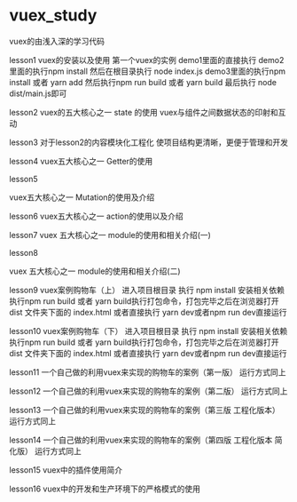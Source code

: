 # vuex_study
vuex的由浅入深的学习代码

lesson1 
vuex的安装以及使用 第一个vuex的实例
demo1里面的直接执行
demo2里面的执行npm install 然后在根目录执行 node index.js
demo3里面的执行npm install 或者 yarn add 然后执行npm run build 或者 yarn build 最后执行 node dist/main.js即可

lesson2
vuex的五大核心之一 state 的使用 vuex与组件之间数据状态的印射和互动

lesson3
对于lesson2的内容模块化工程化 使项目结构更清晰，更便于管理和开发

lesson4
vuex五大核心之一 Getter的使用

lesson5

vuex五大核心之一 Mutation的使用及介绍

lesson6
vuex五大核心之一 action的使用以及介绍

lesson7 
vuex 五大核心之一 module的使用和相关介绍(一)

lesson8

vuex 五大核心之一 module的使用和相关介绍(二)

lesson9
vuex案例购物车（上）
进入项目根目录 执行 npm install 安装相关依赖
执行npm run build 或者 yarn build执行打包命令，打包完毕之后在浏览器打开dist 文件夹下面的 index.html
或者直接执行 yarn dev或者npm run dev直接运行

lesson10
vuex案例购物车（下）
进入项目根目录 执行 npm install 安装相关依赖
执行npm run build 或者 yarn build执行打包命令，打包完毕之后在浏览器打开dist 文件夹下面的 index.html
或者直接执行 yarn dev或者npm run dev直接运行

lesson11
一个自己做的利用vuex来实现的购物车的案例（第一版）
运行方式同上

lesson12
一个自己做的利用vuex来实现的购物车的案例（第二版）
运行方式同上

lesson13
一个自己做的利用vuex来实现的购物车的案例（第三版 工程化版本）
运行方式同上

lesson14
一个自己做的利用vuex来实现的购物车的案例（第四版 工程化版本 简化版）
运行方式同上

lesson15
vuex中的插件使用简介

lesson16
vuex中的开发和生产环境下的严格模式的使用
